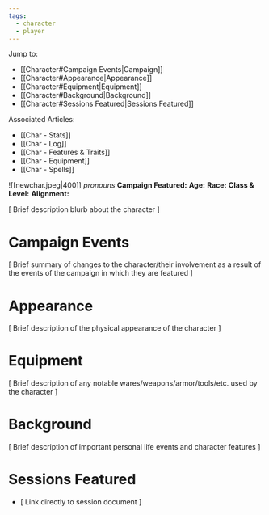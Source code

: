 ```yaml
---
tags:
  - character
  - player
---
```

Jump to:
- [[Character#Campaign Events|Campaign]]
- [[Character#Appearance|Appearance]]
- [[Character#Equipment|Equipment]]
- [[Character#Background|Background]]
- [[Character#Sessions Featured|Sessions Featured]]

Associated Articles:
- [[Char - Stats]]
- [[Char - Log]]
- [[Char - Features & Traits]]
- [[Char - Equipment]]
- [[Char - Spells]]

![[newchar.jpeg|400]]
_pronouns_
**Campaign Featured:** 
**Age:**
**Race:**
**Class & Level:**
**Alignment:**

\[ Brief description blurb about the character ]

# Campaign Events

\[ Brief summary of changes to the character/their involvement as a result of the events of the campaign in which they are featured ]

# Appearance

\[ Brief description of the physical appearance of the character ]

# Equipment

\[ Brief description of any notable wares/weapons/armor/tools/etc. used by the character ]

# Background

\[ Brief description of important personal life events and character features ]

# Sessions Featured

- \[ Link directly to session document ]